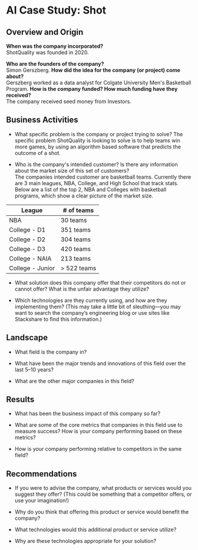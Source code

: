 # AI Case Study: Shot

## Overview and Origin

**When was the company incorporated?**    
ShotQuality was founded in 2020. 

**Who are the founders of the company?**    
Simon Gerszberg.
**How did the idea for the company (or project) come about?**    
Gerszberg worked as a data analyst for Colgate University Men's Basketball Program. 
**How is the company funded? How much funding have they received?**    
The company received seed money from Investors. 

## Business Activities

* What specific problem is the company or project trying to solve?
The specific problem ShotQuality is looking to solve is to help teams win more games, by using an algorithm based software that predicts the outcome of a shot.

* Who is the company's intended customer? Is there any information about the market size of this set of customers?    
The companies intended customer are basketball teams. Currently there are 3 main leagues, NBA, College, and High School that track stats. Below are a list of the top 2, NBA and Colleges with basketball programs, which show a clear picture of the market size.     

| League          | # of teams |   
| ------------    | ---------- |
| NBA             | 30 teams   |
| College - D1    | 351 teams  |
| College - D2    | 304 teams  |
| College - D3    | 420 teams  |
| College - NAIA  | 213 teams  |
| College - Junior| > 522 teams|

* What solution does this company offer that their competitors do not or cannot offer? What is the unfair advantage they utilize?

* Which technologies are they currently using, and how are they implementing them? (This may take a little bit of sleuthing&mdash;you may want to search the company’s engineering blog or use sites like Stackshare to find this information.)

## Landscape

* What field is the company in?

* What have been the major trends and innovations of this field over the last 5&ndash;10 years?

* What are the other major companies in this field?

## Results

* What has been the business impact of this company so far?

* What are some of the core metrics that companies in this field use to measure success? How is your company performing based on these metrics?

* How is your company performing relative to competitors in the same field?

## Recommendations

* If you were to advise the company, what products or services would you suggest they offer? (This could be something that a competitor offers, or use your imagination!)

* Why do you think that offering this product or service would benefit the company?

* What technologies would this additional product or service utilize?

* Why are these technologies appropriate for your solution?